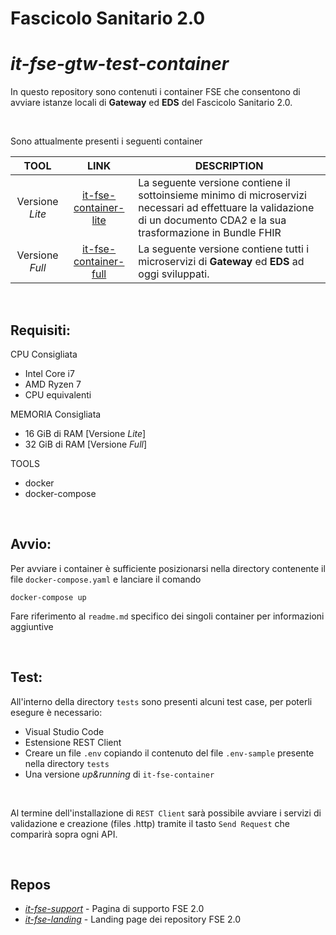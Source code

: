 # Fascicolo Sanitario 2.0

# _it-fse-gtw-test-container_

In questo repository sono contenuti i container FSE che consentono di avviare istanze locali di **Gateway** ed **EDS** del Fascicolo Sanitario 2.0.

<br/>

Sono attualmente presenti i seguenti container

| TOOL | LINK | DESCRIPTION |
| :------------: | :------------: | ------------ |
| Versione *Lite* | [it-fse-container-lite](https://github.com/ministero-salute/it-fse-gtw-test-container/tree/main/it-fse-container-lite) | La seguente versione contiene il sottoinsieme minimo di microservizi necessari ad effettuare la validazione di un documento CDA2 e la sua trasformazione in Bundle FHIR |
| Versione *Full* | [it-fse-container-full](https://github.com/ministero-salute/it-fse-gtw-test-container/tree/main/it-fse-container-full) | La seguente versione contiene tutti i microservizi di **Gateway** ed **EDS** ad oggi sviluppati. |


<br/>

## Requisiti:
CPU Consigliata
* Intel Core i7 
* AMD Ryzen 7
* CPU equivalenti

MEMORIA Consigliata
* 16 GiB di RAM [Versione *Lite*]
* 32 GiB di RAM [Versione *Full*]

TOOLS 
* docker
* docker-compose


<br/>

## Avvio:
Per avviare i container è sufficiente posizionarsi nella directory contenente il file `docker-compose.yaml` e lanciare il comando 

    docker-compose up

Fare riferimento al `readme.md` specifico dei singoli container per informazioni aggiuntive

<br/>

## Test:
All'interno della directory `tests` sono presenti alcuni test case, per poterli esegure è necessario:
* Visual Studio Code
* Estensione REST Client
* Creare un file `.env` copiando il contenuto del file `.env-sample` presente nella directory `tests` 
* Una versione *up&running* di `it-fse-container`

<br/>

Al termine dell'installazione di `REST Client` sarà possibile avviare i servizi di validazione e creazione (files .http) tramite il tasto `Send Request` che comparirà sopra ogni API.

<br/>

## Repos
- [*it-fse-support*](https://github.com/ministero-salute/it-fse-support) - Pagina di supporto FSE 2.0
- [*it-fse-landing*](https://github.com/ministero-salute/it-fse-landing) - Landing page dei repository FSE 2.0
